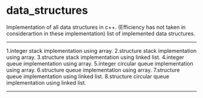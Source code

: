 # data_structures

Implementation of all data structures in c++.
(Efficiency has not taken in considerartion in these implementation)
list of implemented data structures.

------------------------------------------------------------
1.integer stack implementation using array.
2.structure stack implementation using array.
3.structure stack implementation using linked list.
4.integer queue implementation using array.
5.integer circular queue implementation using array.
6.structure queue implementation using array.
7.structure queue implementation using linked list.
8.structure circular queue implementation using linked list.

-------------------------------------------------------------


